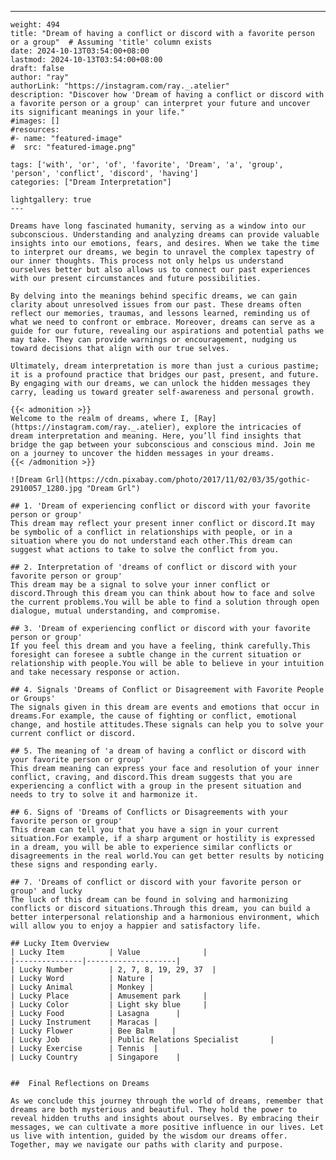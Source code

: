 ---
    weight: 494
    title: "Dream of having a conflict or discord with a favorite person or a group"  # Assuming 'title' column exists
    date: 2024-10-13T03:54:00+08:00
    lastmod: 2024-10-13T03:54:00+08:00
    draft: false
    author: "ray"
    authorLink: "https://instagram.com/ray._.atelier"
    description: "Discover how 'Dream of having a conflict or discord with a favorite person or a group' can interpret your future and uncover its significant meanings in your life."
    #images: []
    #resources:
    #- name: "featured-image"
    #  src: "featured-image.png"
    
    tags: ['with', 'or', 'of', 'favorite', 'Dream', 'a', 'group', 'person', 'conflict', 'discord', 'having']
    categories: ["Dream Interpretation"]
    
    lightgallery: true
    ---
    
    Dreams have long fascinated humanity, serving as a window into our subconscious. Understanding and analyzing dreams can provide valuable insights into our emotions, fears, and desires. When we take the time to interpret our dreams, we begin to unravel the complex tapestry of our inner thoughts. This process not only helps us understand ourselves better but also allows us to connect our past experiences with our present circumstances and future possibilities.
    
    By delving into the meanings behind specific dreams, we can gain clarity about unresolved issues from our past. These dreams often reflect our memories, traumas, and lessons learned, reminding us of what we need to confront or embrace. Moreover, dreams can serve as a guide for our future, revealing our aspirations and potential paths we may take. They can provide warnings or encouragement, nudging us toward decisions that align with our true selves.
    
    Ultimately, dream interpretation is more than just a curious pastime; it is a profound practice that bridges our past, present, and future. By engaging with our dreams, we can unlock the hidden messages they carry, leading us toward greater self-awareness and personal growth.
    
    {{< admonition >}}
    Welcome to the realm of dreams, where I, [Ray](https://instagram.com/ray._.atelier), explore the intricacies of dream interpretation and meaning. Here, you’ll find insights that bridge the gap between your subconscious and conscious mind. Join me on a journey to uncover the hidden messages in your dreams.
    {{< /admonition >}}
    
    ![Dream Grl](https://cdn.pixabay.com/photo/2017/11/02/03/35/gothic-2910057_1280.jpg "Dream Grl")
    
    ## 1. 'Dream of experiencing conflict or discord with your favorite person or group'
    This dream may reflect your present inner conflict or discord.It may be symbolic of a conflict in relationships with people, or in a situation where you do not understand each other.This dream can suggest what actions to take to solve the conflict from you.
    
    ## 2. Interpretation of 'dreams of conflict or discord with your favorite person or group'
    This dream may be a signal to solve your inner conflict or discord.Through this dream you can think about how to face and solve the current problems.You will be able to find a solution through open dialogue, mutual understanding, and compromise.
    
    ## 3. 'Dream of experiencing conflict or discord with your favorite person or group'
    If you feel this dream and you have a feeling, think carefully.This foresight can foresee a subtle change in the current situation or relationship with people.You will be able to believe in your intuition and take necessary response or action.
    
    ## 4. Signals 'Dreams of Conflict or Disagreement with Favorite People or Groups'
    The signals given in this dream are events and emotions that occur in dreams.For example, the cause of fighting or conflict, emotional change, and hostile attitudes.These signals can help you to solve your current conflict or discord.
    
    ## 5. The meaning of 'a dream of having a conflict or discord with your favorite person or group'
    This dream meaning can express your face and resolution of your inner conflict, craving, and discord.This dream suggests that you are experiencing a conflict with a group in the present situation and needs to try to solve it and harmonize it.
    
    ## 6. Signs of 'Dreams of Conflicts or Disagreements with your favorite person or group'
    This dream can tell you that you have a sign in your current situation.For example, if a sharp argument or hostility is expressed in a dream, you will be able to experience similar conflicts or disagreements in the real world.You can get better results by noticing these signs and responding early.
    
    ## 7. 'Dreams of conflict or discord with your favorite person or group' and lucky
    The luck of this dream can be found in solving and harmonizing conflicts or discord situations.Through this dream, you can build a better interpersonal relationship and a harmonious environment, which will allow you to enjoy a happier and satisfactory life.
    
    ## Lucky Item Overview
    | Lucky Item          | Value              |
    |---------------|--------------------|
    | Lucky Number        | 2, 7, 8, 19, 29, 37  |
    | Lucky Word          | Nature |
    | Lucky Animal        | Monkey |
    | Lucky Place         | Amusement park     |
    | Lucky Color         | Light sky blue     |
    | Lucky Food          | Lasagna      |
    | Lucky Instrument    | Maracas |
    | Lucky Flower        | Bee Balm    |
    | Lucky Job           | Public Relations Specialist       |
    | Lucky Exercise      | Tennis  |
    | Lucky Country       | Singapore    |
    
    
    ##  Final Reflections on Dreams
    
    As we conclude this journey through the world of dreams, remember that dreams are both mysterious and beautiful. They hold the power to reveal hidden truths and insights about ourselves. By embracing their messages, we can cultivate a more positive influence in our lives. Let us live with intention, guided by the wisdom our dreams offer. Together, may we navigate our paths with clarity and purpose.
    